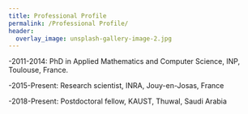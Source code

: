 ```yaml
---
title: Professional Profile
permalink: /Professional Profile/
header:
  overlay_image: unsplash-gallery-image-2.jpg
---
```


-2011-2014: PhD in Applied Mathematics and Computer Science, INP,
Toulouse, France.

-2015-Present: Research scientist, INRA, Jouy-en-Josas, France

-2018-Present: Postdoctoral fellow, KAUST, Thuwal, Saudi Arabia

